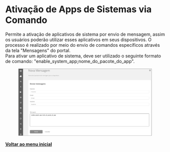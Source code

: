 # Ativação de Apps de Sistemas via Comando

Permite a ativação de aplicativos de sistema por envio de mensagem, assim os usuários poderão utilizar esses aplicativos em seus dispositivos. O processo é realizado por meio do envio de comandos específicos através da tela "Mensagens" do portal. \
Para ativar um aplicativo de sistema, deve ser utilizado o seguinte formato de comando: "enable\_system\_app;nome\_do\_pacote\_do\_app".&#x20;

<figure><img src="../../.gitbook/assets/image (1).png" alt=""><figcaption></figcaption></figure>

[**Voltar ao menu inicial** ](./)

